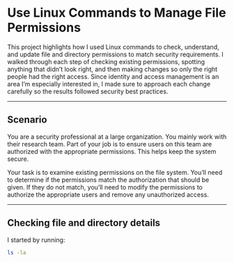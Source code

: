 # Use Linux Commands to Manage File Permissions

This project highlights how I used Linux commands to check, understand, and update file and directory permissions to match security requirements. I walked through each step of checking existing permissions, spotting anything that didn’t look right, and then making changes so only the right people had the right access. Since identity and access management is an area I’m especially interested in, I made sure to approach each change carefully so the results followed security best practices.

---

## Scenario
You are a security professional at a large organization. You mainly work with their research team. Part of your job is to ensure users on this team are authorized with the appropriate permissions. This helps keep the system secure.

Your task is to examine existing permissions on the file system. You’ll need to determine if the permissions match the authorization that should be given. If they do not match, you’ll need to modify the permissions to authorize the appropriate users and remove any unauthorized access.

---

## Checking file and directory details
I started by running:

```bash
ls -la
